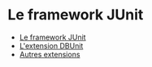 
# Le framework JUnit

* [Le framework JUnit](./fmk-junit.md)
* [L'extension DBUnit](./dbunit.md)
* [Autres extensions](./autres-ext.md)
